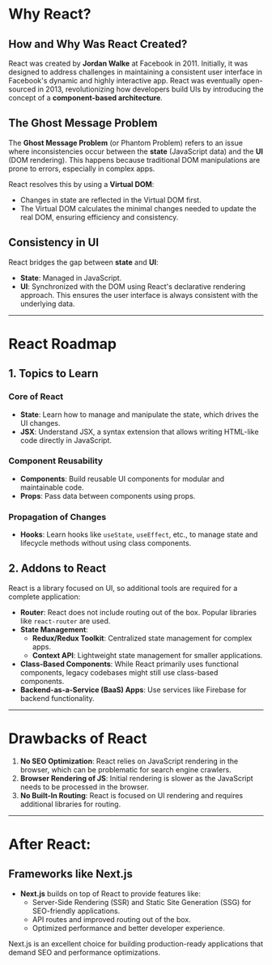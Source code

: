 # Why React?

## How and Why Was React Created?
React was created by **Jordan Walke** at Facebook in 2011. Initially, it was designed to address challenges in maintaining a consistent user interface in Facebook's dynamic and highly interactive app. React was eventually open-sourced in 2013, revolutionizing how developers build UIs by introducing the concept of a **component-based architecture**.

## The Ghost Message Problem
The **Ghost Message Problem** (or Phantom Problem) refers to an issue where inconsistencies occur between the **state** (JavaScript data) and the **UI** (DOM rendering). This happens because traditional DOM manipulations are prone to errors, especially in complex apps.

React resolves this by using a **Virtual DOM**:
- Changes in state are reflected in the Virtual DOM first.
- The Virtual DOM calculates the minimal changes needed to update the real DOM, ensuring efficiency and consistency.

## Consistency in UI
React bridges the gap between **state** and **UI**:
- **State**: Managed in JavaScript.
- **UI**: Synchronized with the DOM using React's declarative rendering approach.
This ensures the user interface is always consistent with the underlying data.

---

# React Roadmap

## 1. Topics to Learn

### Core of React
- **State**: Learn how to manage and manipulate the state, which drives the UI changes.
- **JSX**: Understand JSX, a syntax extension that allows writing HTML-like code directly in JavaScript.

### Component Reusability
- **Components**: Build reusable UI components for modular and maintainable code.
- **Props**: Pass data between components using props.

### Propagation of Changes
- **Hooks**: Learn hooks like `useState`, `useEffect`, etc., to manage state and lifecycle methods without using class components.

## 2. Addons to React
React is a library focused on UI, so additional tools are required for a complete application:
- **Router**: React does not include routing out of the box. Popular libraries like `react-router` are used.
- **State Management**:
  - **Redux/Redux Toolkit**: Centralized state management for complex apps.
  - **Context API**: Lightweight state management for smaller applications.
- **Class-Based Components**: While React primarily uses functional components, legacy codebases might still use class-based components.
- **Backend-as-a-Service (BaaS) Apps**: Use services like Firebase for backend functionality.

---

# Drawbacks of React
1. **No SEO Optimization**: React relies on JavaScript rendering in the browser, which can be problematic for search engine crawlers.
2. **Browser Rendering of JS**: Initial rendering is slower as the JavaScript needs to be processed in the browser.
3. **No Built-In Routing**: React is focused on UI rendering and requires additional libraries for routing.

---

# After React: 
##  Frameworks like Next.js
- **Next.js** builds on top of React to provide features like:
  - Server-Side Rendering (SSR) and Static Site Generation (SSG) for SEO-friendly applications.
  - API routes and improved routing out of the box.
  - Optimized performance and better developer experience.
  
Next.js is an excellent choice for building production-ready applications that demand SEO and performance optimizations.
